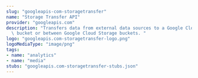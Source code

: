 ```yaml
---
slug: "googleapis-com-storagetransfer"
name: "Storage Transfer API"
provider: "googleapis.com"
description: "Transfers data from external data sources to a Google Cloud Storage\
  \ bucket or between Google Cloud Storage buckets. "
logo: "googleapis.com-storagetransfer-logo.png"
logoMediaType: "image/png"
tags:
- name: "analytics"
- name: "media"
stubs: "googleapis.com-storagetransfer-stubs.json"
---
```

